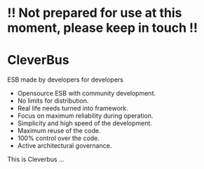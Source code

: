 # !! Not prepared for use at this moment, please keep in touch !!

# CleverBus 

ESB made by developers for developers

* Opensource ESB with community development.
* No limits for distribution.
* Real life needs turned into framework.
* Focus on maximum reliability during operation.
* Simplicity and high speed of the development.
* Maximum reuse of the code.
* 100% control over the code.
* Active architectural governance.
 
This is Cleverbus ...
